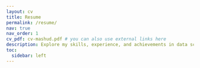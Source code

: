 ```yaml
---
layout: cv
title: Resume
permalink: /resume/
nav: true
nav_order: 1
cv_pdf: cv-mashud.pdf # you can also use external links here
description: Explore my skills, experience, and achievements in data science, machine learning, and software development. Download the full PDF to learn more.
toc:
  sidebar: left
---
```

